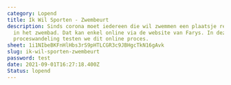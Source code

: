 ```yaml
---
category: Lopend
title: Ik Wil Sporten - Zwembeurt
description: Sinds corona moet iedereen die wil zwemmen een plaatsje reserveren
  in het zwembad. Dat kan enkel online via de website van Farys. In deze
  proceswandeling testen we dit online proces.
sheet: 1i1NIbeBKFnHlHbs3rS9pHTLCGR3c9JBHgcTkN16gAvk
slug: ik-wil-sporten-zwembeurt
password: test
date: 2021-09-01T16:27:18.400Z
Status: lopend
---
```

